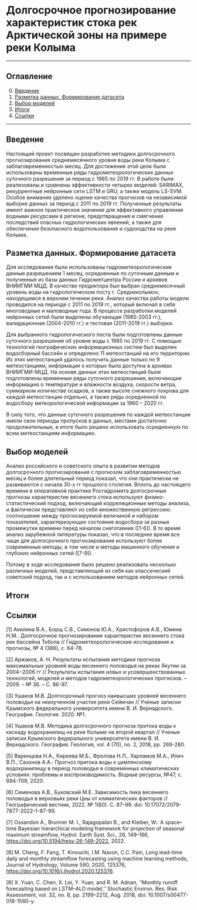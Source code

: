 # Долгосрочное прогнозирование характеристик стока рек Арктической зоны на примере реки Колыма

____

## Оглавление

0. [Введение](#Введение)
1. [Разметка данных. Формирование датасета](#Разметкаданных.Формированиедатасета)
2. [Выбор моделей](#Выбор-моделей)
3. [Итоги](#Итоги)
4. [Ссылки](#Ссылки)

 ____

 
 ## Введение
Настоящий проект посвящен разработке методики долгосрочного прогнозирования среднемесячного уровня воды реки Колыма с заблаговременностью месяц. Для достижения этой цели были использованы временные ряды гидрометеорологических данных суточного разрешения за период с 1985 по 2019 гг. В работе были реализованы и сравнены эффективности четырех моделей: SARIMAX, рекуррентные нейронные сети LSTM и GRU, а также модель LS-SVM. Особое внимание уделено оценке качества прогнозов на независимой выборке данных за период с 2011 по 2019 гг. Полученные результаты имеют важное практическое значение для эффективного управления водными ресурсами в регионе, предотвращения и смягчения последствий опасных гидрологических явлений, а также для обеспечения безопасного водопользования и судоходства на реке Колыма.

 ## Разметка данных. Формирование датасета
 
Для исследования были использованы гидрометеорологические данные разрешением 1 месяц, осредненные по суточным данным и полученные из базы данных Гидрометцентра России и архивов ВНИИГМИ МЦД. В качестве предиктора был выбран среднемесячный уровень воды на гидрологическом посту г. Среднеколымск, находящимся в верхнем течении реки. Анализ качества работы модели проводился на периоде с 2011 по 2019 гг., который включал в себя многоводные и маловодные года. В процессе разработки моделей нейронных сетей были выделены обучающая (1985-2003 гг.), валидационная (2004-2010 гг.) и тестовая (2011-2019 гг.) выборки.

Для выбранного гидрологического поста были подготовлены данные суточного разрешения об уровне воды с 1985 по 2019 гг. С помощью технологий географических информационных систем был выделен водосборный бассейн и определено 11 метеостанций на его территории. Из этих метеостанций удалось получить данные только по 9 метеостанциям, информация о которых была доступна в архивах ВНИИГМИ-МЦД.  На основе данных этих метеостанций были подготовлены временные ряды суточного разрешения, включающие информацию о температуре и влажности воздуха, скорости ветра, суммарном количестве осадков, а также высоте снежного покрова для каждой метеостанции отдельно, а также ряды осредненной по водосбору метеорологической информации за 1960 – 2020 гг. 

В силу того, что данные суточного разрешения по каждой метеостанции имели свои периоды пропусков в данных, местами достаточно продолжительные, в итоге было решено использовать осредненную по всем метеостанциям информацию.

## Выбор моделей
Анализ российского и советского опыта в развитии методов долгосрочного прогнозирования с прогнозом заблаговременностью месяц и более длительный период показал, что они практически не развиваются с начала 30-х гг прошлого столетия. Вплоть до настоящего времени в оперативной практике Росгидромета долгосрочные прогнозы характеристик весеннего стока используют физико-статистический подход, включающий корреляционные методы анализа, и фактически представляют из себя множественную регрессию: соотношение между прогнозируемой величиной и набором показателей, характеризующих состояние водосбора за разные промежутки времени перед началом снеготаяния ([1-6]).
В то время анализ зарубежной литературы показал, что в последнее время все чаще для долгосрочного прогнозирования используют более современные методы, в том числе и методы машинного обучения и глубоких нейронных сетей ([7-9]). 

Потому в ходе исследования было решено реализовать несколько различных моделей, представляющий из себя как классический советский подход, так и с использованием методов нейронных сетей. 


## Итоги


## Ссылки

[1] Акилина В.А., Борщ С.В., Симонов Ю.А., Христофоров А.В., Юмина Н.М.: Долгосрочное прогнозирование характеристик весеннего стока рек бассейна Тобола // Гидрометеорологические исследования и прогнозы, № 4 (386), с. 64-78.

[2] Аржаков, А. Н. Результаты испытания методики прогноза максимальных уровней воды весеннего половодья на реках Якутии за 2004−2006 гг // Результаты испытания новых и усовершенствованных технологий, моделей и методов гидрометеорологических прогнозов. – 2009. – № 36. – С. 86-97.

[3] Ушаков М.В. Долгосрочный прогноз наивысших уровней весеннего половодья на неизученном участке реки Сеймчан // Ученые записки Крымского федерального университета имени В. И. Вернадского. География. Геология. 2020. №1. 

[4] Ушаков М.В. Методика долгосрочного прогноза притока воды к каскаду водохранилищ на реке Колыме на второй квартал // Ученые записки Крымского федерального университета имени В. И. Вернадского. География. Геология, vol. 4 (70), no. 2, 2018, pp. 269-280.

[5] Варенцова Н.А., Киреева М.Б., Фролова Н.Л., Харламов М.А., Илич В.П., Сазонов А.А.: Прогноз притока воды к цимлянскому водохранилищу в период половодья в современных климатических условиях: проблемы и воспроизводимость. Водные ресурсы, №47, с. 694-709, 2020.

[6] Семенова А.В., Буковский М.Е. Зависимость пика весеннего половодья в верховьях реки Цны от климатических факторов // Географический вестник, 2022. № 1(60). С. 87–99. doi: 10.17072/2079-7877-2022-1-87-99.

[7] Ossandon Á., Brunner M. I., Rajagopalan B., and Kleiber, W.: A space–time Bayesian hierarchical modeling framework for projection of seasonal maximum streamflow, Hydrol. Earth Syst. Sci., 26, 149–166, https://doi.org/10.5194/hess-26-149-2022, 2022.

[8] M. Cheng, F. Fang, T. Kinouchi, I.M. Navon, C.C. Pain, Long lead-time daily and monthly streamflow forecasting using machine learning methods, Journal of Hydrology, Volume 590, 2020, 125376, https://doi.org/10.1016/j.jhydrol.2020.125376.

[9] X. Yuan, C. Chen, X. Lei, Y. Yuan, and R. M. Adnan, ‘‘Monthly runoff forecasting based on LSTM–ALO model,’’ Stochastic Environ. Res. Risk Assessment, vol. 32, no. 8, pp. 2199–2212, Aug. 2018, doi: 10.1007/s00477-018-1560-y. 


